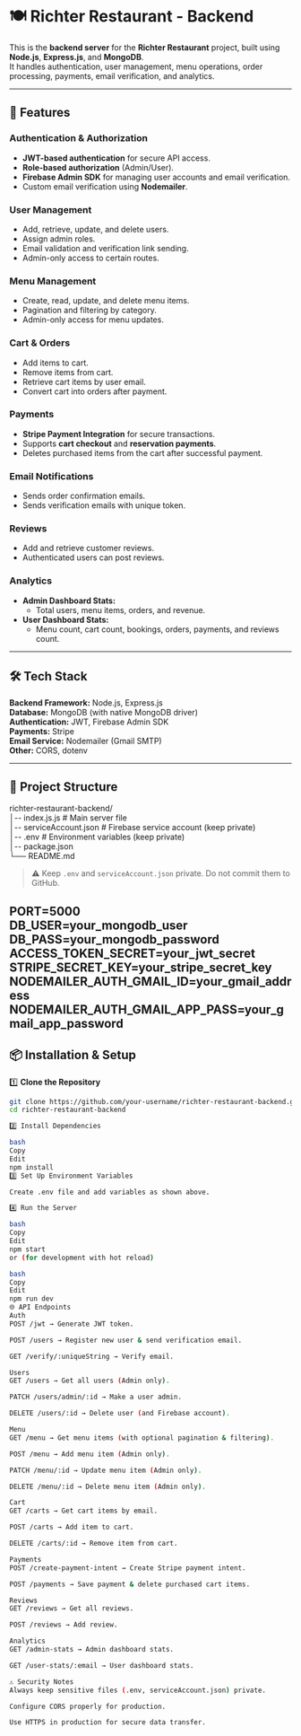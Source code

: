 # 🍽️ Richter Restaurant - Backend

This is the **backend server** for the **Richter Restaurant** project, built using **Node.js**, **Express.js**, and **MongoDB**.  
It handles authentication, user management, menu operations, order processing, payments, email verification, and analytics.

---

## 🚀 Features

### **Authentication & Authorization**
- **JWT-based authentication** for secure API access.
- **Role-based authorization** (Admin/User).
- **Firebase Admin SDK** for managing user accounts and email verification.
- Custom email verification using **Nodemailer**.

### **User Management**
- Add, retrieve, update, and delete users.
- Assign admin roles.
- Email validation and verification link sending.
- Admin-only access to certain routes.

### **Menu Management**
- Create, read, update, and delete menu items.
- Pagination and filtering by category.
- Admin-only access for menu updates.

### **Cart & Orders**
- Add items to cart.
- Remove items from cart.
- Retrieve cart items by user email.
- Convert cart into orders after payment.

### **Payments**
- **Stripe Payment Integration** for secure transactions.
- Supports **cart checkout** and **reservation payments**.
- Deletes purchased items from the cart after successful payment.

### **Email Notifications**
- Sends order confirmation emails.
- Sends verification emails with unique token.

### **Reviews**
- Add and retrieve customer reviews.
- Authenticated users can post reviews.

### **Analytics**
- **Admin Dashboard Stats:**
  - Total users, menu items, orders, and revenue.
- **User Dashboard Stats:**
  - Menu count, cart count, bookings, orders, payments, and reviews count.

---

## 🛠️ Tech Stack

**Backend Framework:** Node.js, Express.js  
**Database:** MongoDB (with native MongoDB driver)  
**Authentication:** JWT, Firebase Admin SDK  
**Payments:** Stripe  
**Email Service:** Nodemailer (Gmail SMTP)  
**Other:** CORS, dotenv

---

## 📂 Project Structure

richter-restaurant-backend/<br>
│-- index.js.js # Main server file<br>
│-- serviceAccount.json # Firebase service account (keep private)<br>
│-- .env # Environment variables (keep private)<br>
│-- package.json<br>
└── README.md

> ⚠️ Keep `.env` and `serviceAccount.json` private. Do not commit them to GitHub.

PORT=5000 <br>
DB_USER=your_mongodb_user<br>
DB_PASS=your_mongodb_password<br>
ACCESS_TOKEN_SECRET=your_jwt_secret<br>
STRIPE_SECRET_KEY=your_stripe_secret_key<br>
NODEMAILER_AUTH_GMAIL_ID=your_gmail_address<br>
NODEMAILER_AUTH_GMAIL_APP_PASS=your_gmail_app_password
---

## 📦 Installation & Setup

1️⃣ **Clone the Repository**
```bash
git clone https://github.com/your-username/richter-restaurant-backend.git
cd richter-restaurant-backend

2️⃣ Install Dependencies

bash
Copy
Edit
npm install
3️⃣ Set Up Environment Variables

Create .env file and add variables as shown above.

4️⃣ Run the Server

bash
Copy
Edit
npm start
or (for development with hot reload)

bash
Copy
Edit
npm run dev
🌐 API Endpoints
Auth
POST /jwt → Generate JWT token.

POST /users → Register new user & send verification email.

GET /verify/:uniqueString → Verify email.

Users
GET /users → Get all users (Admin only).

PATCH /users/admin/:id → Make a user admin.

DELETE /users/:id → Delete user (and Firebase account).

Menu
GET /menu → Get menu items (with optional pagination & filtering).

POST /menu → Add menu item (Admin only).

PATCH /menu/:id → Update menu item (Admin only).

DELETE /menu/:id → Delete menu item (Admin only).

Cart
GET /carts → Get cart items by email.

POST /carts → Add item to cart.

DELETE /carts/:id → Remove item from cart.

Payments
POST /create-payment-intent → Create Stripe payment intent.

POST /payments → Save payment & delete purchased cart items.

Reviews
GET /reviews → Get all reviews.

POST /reviews → Add review.

Analytics
GET /admin-stats → Admin dashboard stats.

GET /user-stats/:email → User dashboard stats.

⚠️ Security Notes
Always keep sensitive files (.env, serviceAccount.json) private.

Configure CORS properly for production.

Use HTTPS in production for secure data transfer.
